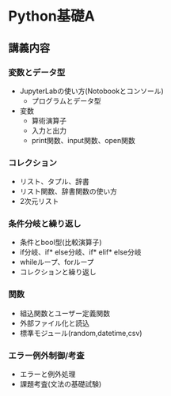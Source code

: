 # Python基礎A
## 講義内容
### 変数とデータ型
* JupyterLabの使い方(Notobookとコンソール)
    * プログラムとデータ型
* 変数
    * 算術演算子
    * 入力と出力
    * print関数、input関数、open関数

### コレクション
* リスト、タプル、辞書
* リスト関数、辞書関数の使い方
* 2次元リスト

### 条件分岐と繰り返し
* 条件とbool型(比較演算子)
* if分岐、if* else分岐、if* elif* else分岐
* whileループ、forループ
* コレクションと繰り返し

### 関数
* 組込関数とユーザー定義関数
* 外部ファイル化と読込
* 標準モジュール(random,datetime,csv)

### エラー例外制御/考査
* エラーと例外処理
* 課題考査(文法の基礎試験)
